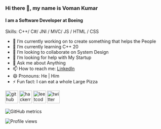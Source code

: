 ### Hi there 👋, my name is Voman Kumar
#### I am a Software Developer at **Boeing**

Skills: C++/ C#/ JNI / MVC/ JS / HTML / CSS

- 🔭 I’m currently working on to create something that helps the People 
- 🌱 I’m currently learning C++ 20 
- 👯 I’m looking to collaborate on System Design 
- 🤔 I’m looking for help with My Startup 
- 💬 Ask me about Anything 
- 📫 How to reach me: [LinkedIn](https://www.linkedin.com/in/voman-kumar/) 
- 😄 Pronouns: He | Him  
- ⚡ Fun fact: I can eat a whole Large Pizza 


[<img src='https://github.com/voman-kumar/voman-kumar/blob/main/github.png' alt='github' height='40'>](https://github.com/https://github.com/voman-kumar) [<img src='https://github.com/voman-kumar/voman-kumar/blob/main/Hackerrank.jpg' alt='hackerrank' height='40'>](https://www.hackerrank.com/kumarvoman?hr_r=1) [<img src='https://github.com/voman-kumar/voman-kumar/blob/main/Leetcode.png' alt='leetcode' height='40'>](https://leetcode.com/voman-kumar/) [<img src='https://cdn.jsdelivr.net/npm/simple-icons@3.0.1/icons/twitter.svg' alt='twitter' height='40'>](https://twitter.com/@vomankumar)  

![GitHub metrics](https://metrics.lecoq.io/https://github.com/voman-kumar)  

![Profile views](https://gpvc.arturio.dev/https://github.com/voman-kumar)  

